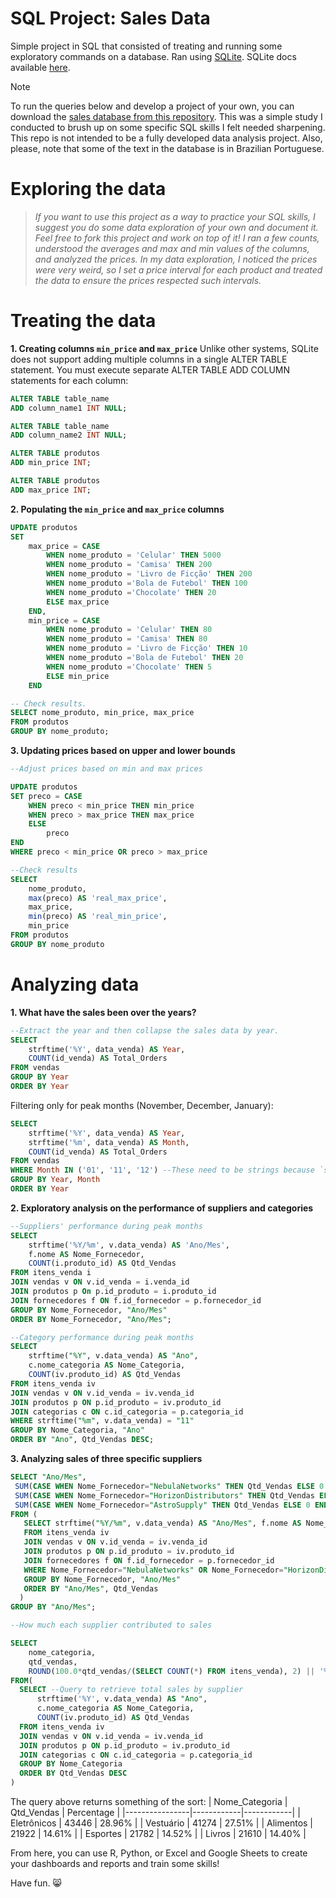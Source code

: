 # SQL Project: Sales Data
Simple project in SQL that consisted of treating and running some exploratory commands on a database. Ran using [SQLite](https://sqliteonline.com/). SQLite docs available [here](https://www.sqlite.org/docs.html). 

> [!NOTE]
> To run the queries below and develop a project of your own, you can download the [sales database from this repository](https://github.com/biancainocencio/SQL-Project-Sales/blob/main/banco_de_dados_vendas.db). This was a simple study I conducted to brush up on some specific SQL skills I felt needed sharpening. This repo is not intended to be a fully developed data analysis project. Also, please, note that some of the text in the database is in Brazilian Portuguese.

# Exploring the data
> _If you want to use this project as a way to practice your SQL skills, I suggest you do some data exploration of your own and document it. Feel free to fork this project and work on top of it! I ran a few counts, understood the averages and max and min values of the columns, and analyzed the prices. In my data exploration, I noticed the prices were very weird, so I set a price interval for each product and treated the data to ensure the prices respected such intervals._

# Treating the data
**1. Creating columns `min_price` and `max_price`**
Unlike other systems, SQLite does not support adding multiple columns in a single ALTER TABLE statement. You must execute separate ALTER TABLE ADD COLUMN statements for each column:
```sql
ALTER TABLE table_name
ADD column_name1 INT NULL;

ALTER TABLE table_name
ADD column_name2 INT NULL;
```

```sql
ALTER TABLE produtos
ADD	min_price INT;

ALTER TABLE produtos
ADD	max_price INT;
```

**2. Populating the `min_price` and `max_price` columns**
```sql
UPDATE produtos
SET 
    max_price = CASE
        WHEN nome_produto = 'Celular' THEN 5000
        WHEN nome_produto = 'Camisa' THEN 200
        WHEN nome_produto = 'Livro de Ficção' THEN 200
        WHEN nome_produto ='Bola de Futebol' THEN 100
        WHEN nome_produto ='Chocolate' THEN 20
        ELSE max_price
    END,
    min_price = CASE
        WHEN nome_produto = 'Celular' THEN 80
        WHEN nome_produto = 'Camisa' THEN 80
        WHEN nome_produto = 'Livro de Ficção' THEN 10
		WHEN nome_produto ='Bola de Futebol' THEN 20
        WHEN nome_produto ='Chocolate' THEN 5
        ELSE min_price
    END

-- Check results.
SELECT nome_produto, min_price, max_price
FROM produtos
GROUP BY nome_produto;
```

**3. Updating prices based on upper and lower bounds**

```sql
--Adjust prices based on min and max prices

UPDATE produtos
SET preco = CASE
	WHEN preco < min_price THEN min_price
    WHEN preco > max_price THEN max_price
    ELSE
    	preco
END
WHERE preco < min_price OR preco > max_price

--Check results
SELECT 
	nome_produto,
    max(preco) AS 'real_max_price',
    max_price,
    min(preco) AS 'real_min_price',
    min_price
FROM produtos
GROUP BY nome_produto
```

# Analyzing data
**1. What have the sales been over the years?**

```sql
--Extract the year and then collapse the sales data by year.
SELECT 
	strftime('%Y', data_venda) AS Year,
    COUNT(id_venda) AS Total_Orders
FROM vendas
GROUP BY Year
ORDER BY Year
```

Filtering only for peak months (November, December, January):

```sql
SELECT
	strftime('%Y', data_venda) AS Year,
	strftime('%m', data_venda) AS Month,
	COUNT(id_venda) AS Total_Orders
FROM vendas
WHERE Month IN ('01', '11', '12') --These need to be strings because `strftime` extracts the date numbers as strings.
GROUP BY Year, Month
ORDER BY Year
```

**2. Exploratory analysis on the performance of suppliers and categories**
```sql
--Suppliers' performance during peak months
SELECT 
	strftime('%Y/%m', v.data_venda) AS 'Ano/Mes',
    f.nome AS Nome_Fornecedor,
    COUNT(i.produto_id) AS Qtd_Vendas
FROM itens_venda i 
JOIN vendas v ON v.id_venda = i.venda_id
JOIN produtos p On p.id_produto = i.produto_id
JOIN fornecedores f ON f.id_fornecedor = p.fornecedor_id
GROUP BY Nome_Fornecedor, "Ano/Mes"
ORDER BY Nome_Fornecedor, "Ano/Mes";

--Category performance during peak months 
SELECT 
	strftime("%Y", v.data_venda) AS "Ano", 
    c.nome_categoria AS Nome_Categoria, 
    COUNT(iv.produto_id) AS Qtd_Vendas
FROM itens_venda iv
JOIN vendas v ON v.id_venda = iv.venda_id
JOIN produtos p ON p.id_produto = iv.produto_id
JOIN categorias c ON c.id_categoria = p.categoria_id
WHERE strftime("%m", v.data_venda) = "11"
GROUP BY Nome_Categoria, "Ano"
ORDER BY "Ano", Qtd_Vendas DESC;
```

**3. Analyzing sales of three specific suppliers**
```sql
SELECT "Ano/Mes",
 SUM(CASE WHEN Nome_Fornecedor="NebulaNetworks" THEN Qtd_Vendas ELSE 0 END) AS Qtd_Vendas_NebulaNetworks,
 SUM(CASE WHEN Nome_Fornecedor="HorizonDistributors" THEN Qtd_Vendas ELSE 0 END) AS Qtd_Vendas_HorizonDistributors,
 SUM(CASE WHEN Nome_Fornecedor="AstroSupply" THEN Qtd_Vendas ELSE 0 END) AS Qtd_Vendas_AstroSupply
FROM (
   SELECT strftime("%Y/%m", v.data_venda) AS "Ano/Mes", f.nome AS Nome_Fornecedor, COUNT(iv.produto_id) AS Qtd_Vendas
   FROM itens_venda iv
   JOIN vendas v ON v.id_venda = iv.venda_id
   JOIN produtos p ON p.id_produto = iv.produto_id
   JOIN fornecedores f ON f.id_fornecedor = p.fornecedor_id
   WHERE Nome_Fornecedor="NebulaNetworks" OR Nome_Fornecedor="HorizonDistributors" OR Nome_Fornecedor="AstroSupply"
   GROUP BY Nome_Fornecedor, "Ano/Mes"
   ORDER BY "Ano/Mes", Qtd_Vendas
  )
GROUP BY "Ano/Mes";
```

```sql
--How much each supplier contributed to sales

SELECT
	nome_categoria,
    qtd_vendas,
    ROUND(100.0*qtd_vendas/(SELECT COUNT(*) FROM itens_venda), 2) || '%' AS Percentage
FROM(
  SELECT --Query to retrieve total sales by supplier
      strftime('%Y', v.data_venda) AS "Ano", 
      c.nome_categoria AS Nome_Categoria, 
      COUNT(iv.produto_id) AS Qtd_Vendas
  FROM itens_venda iv
  JOIN vendas v ON v.id_venda = iv.venda_id
  JOIN produtos p ON p.id_produto = iv.produto_id
  JOIN categorias c ON c.id_categoria = p.categoria_id
  GROUP BY Nome_Categoria
  ORDER BY Qtd_Vendas DESC
)
```

The query above returns something of the sort:
| Nome_Categoria | Qtd_Vendas | Percentage |
|----------------|------------|------------|
| Eletrônicos    | 43446      | 28.96%     |
| Vestuário      | 41274      | 27.51%     |
| Alimentos      | 21922      | 14.61%     |
| Esportes       | 21782      | 14.52%     |
| Livros         | 21610      | 14.40%     |

From here, you can use R, Python, or Excel and Google Sheets to create your dashboards and reports and train some skills! 

Have fun. 😸
